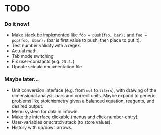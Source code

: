 # TODO

### Do it now!

- Make stack be implemented like `foo = push(foo, bar);` and
  `foo = pop(foo, &bar);` (bar is first value to push, then place to put it).
- Test number validity with a regex.
- Actual math.
- Tab mode switching.
- Fix user-constants (e.g. `23.2.`).
- Update scicalc documentation file.

### Maybe later...

- Unit conversion interface (e.g. from `mol` to `liters`), with drawing of the
  dimensional analysis bars and correct units. Maybe expand to generic problems
  like stoichiometry given a balanced equation, reagents, and desired output.
- Menu system for data in infowin.
- Make the interface clickable (menus and click-number-entry);
- User-variables or scratch stack (to store values).
- History with up/down arrows.

